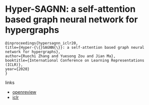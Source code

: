 # Hyper-SAGNN: a self-attention based graph neural network for hypergraphs

```
@inproceedings{hypersagnn_iclr20,
title={Hyper-{\{}SAGNN{\}}: a self-attention based graph neural network for hypergraphs},
author={Ruochi Zhang and Yuesong Zou and Jian Ma},
booktitle={International Conference on Learning Representations (ICLR)},
year={2020}
}
```

links
- [openreview](https://openreview.net/forum?id=ryeHuJBtPH)
- [iclr](https://iclr.cc/virtual_2020/poster_ryeHuJBtPH.html)

